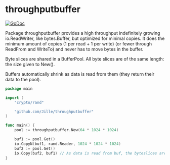 # throughputbuffer

[![GoDoc](https://godoc.org/github.com/Jille/throughputbuffer?status.svg)](https://godoc.org/github.com/Jille/throughputbuffer)

Package throughputbuffer provides a high throughput indefinitely growing io.ReadWriter, like bytes.Buffer, but optimized for minimal copies.
It does the minimum amount of copies (1 per read + 1 per write) (or fewer through ReadFrom and WriteTo) and never has to move bytes in the buffer.

Byte slices are shared in a BufferPool. All byte slices are of the same length: the size given to New().

Buffers automatically shrink as data is read from them (they return their data to the pool).

```go
package main

import (
	"crypto/rand"

	"github.com/Jille/throughputbuffer"
)

func main() {
	pool := throughputbuffer.New(64 * 1024 * 1024)

	buf1 := pool.Get()
	io.CopyN(buf1, rand.Reader, 1024 * 1024 * 1024)
	buf2 := pool.Get()
	io.Copy(buf2, buf1) // As data is read from buf, the byteslices are freed and reused by buf2.
}
```
